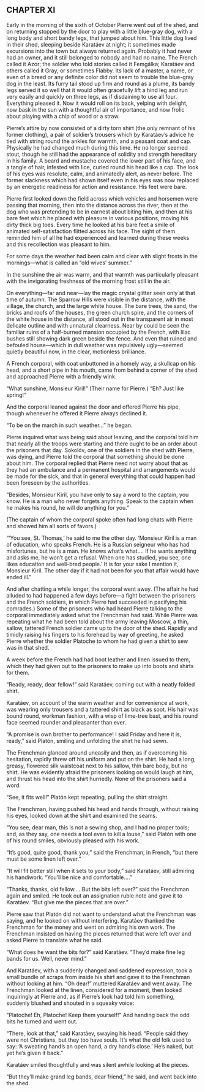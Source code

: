 ## CHAPTER XI

Early in the morning of the sixth of October Pierre went out of the
shed, and on returning stopped by the door to play with a little
blue-gray dog, with a long body and short bandy legs, that jumped about
him. This little dog lived in their shed, sleeping beside Karatáev at
night; it sometimes made excursions into the town but always returned
again. Probably it had never had an owner, and it still belonged to
nobody and had no name. The French called it Azor; the soldier who
told stories called it Femgálka; Karatáev and others called it Gray, or
sometimes Flabby. Its lack of a master, a name, or even of a breed or
any definite color did not seem to trouble the blue-gray dog in the
least. Its furry tail stood up firm and round as a plume, its bandy legs
served it so well that it would often gracefully lift a hind leg and run
very easily and quickly on three legs, as if disdaining to use all
four. Everything pleased it. Now it would roll on its back, yelping with
delight, now bask in the sun with a thoughtful air of importance, and
now frolic about playing with a chip of wood or a straw.

Pierre’s attire by now consisted of a dirty torn shirt (the only
remnant of his former clothing), a pair of soldier’s trousers which by
Karatáev’s advice he tied with string round the ankles for warmth, and
a peasant coat and cap. Physically he had changed much during this
time. He no longer seemed stout, though he still had the appearance of
solidity and strength hereditary in his family. A beard and mustache
covered the lower part of his face, and a tangle of hair, infested
with lice, curled round his head like a cap. The look of his eyes
was resolute, calm, and animatedly alert, as never before. The former
slackness which had shown itself even in his eyes was now replaced by an
energetic readiness for action and resistance. His feet were bare.

Pierre first looked down the field across which vehicles and horsemen
were passing that morning, then into the distance across the river, then
at the dog who was pretending to be in earnest about biting him,
and then at his bare feet which he placed with pleasure in various
positions, moving his dirty thick big toes. Every time he looked at his
bare feet a smile of animated self-satisfaction flitted across his face.
The sight of them reminded him of all he had experienced and learned
during these weeks and this recollection was pleasant to him.

For some days the weather had been calm and clear with slight frosts in
the mornings—what is called an “old wives’ summer.”

In the sunshine the air was warm, and that warmth was particularly
pleasant with the invigorating freshness of the morning frost still in
the air.

On everything—far and near—lay the magic crystal glitter seen only at
that time of autumn. The Sparrow Hills were visible in the distance,
with the village, the church, and the large white house. The bare trees,
the sand, the bricks and roofs of the houses, the green church spire,
and the corners of the white house in the distance, all stood out in the
transparent air in most delicate outline and with unnatural clearness.
Near by could be seen the familiar ruins of a half-burned mansion
occupied by the French, with lilac bushes still showing dark green
beside the fence. And even that ruined and befouled house—which in dull
weather was repulsively ugly—seemed quietly beautiful now, in the clear,
motionless brilliance.

A French corporal, with coat unbuttoned in a homely way, a skullcap on
his head, and a short pipe in his mouth, came from behind a corner of
the shed and approached Pierre with a friendly wink.

“What sunshine, Monsieur Kiril!” (Their name for Pierre.) “Eh? Just like
spring!”

And the corporal leaned against the door and offered Pierre his pipe,
though whenever he offered it Pierre always declined it.

“To be on the march in such weather...” he began.

Pierre inquired what was being said about leaving, and the corporal told
him that nearly all the troops were starting and there ought to be an
order about the prisoners that day. Sokolóv, one of the soldiers in the
shed with Pierre, was dying, and Pierre told the corporal that something
should be done about him. The corporal replied that Pierre need not
worry about that as they had an ambulance and a permanent hospital and
arrangements would be made for the sick, and that in general everything
that could happen had been foreseen by the authorities.

“Besides, Monsieur Kiril, you have only to say a word to the captain,
you know. He is a man who never forgets anything. Speak to the captain
when he makes his round, he will do anything for you.”

(The captain of whom the corporal spoke often had long chats with Pierre
and showed him all sorts of favors.)

“‘You see, St. Thomas,’ he said to me the other day. ‘Monsieur Kiril is
a man of education, who speaks French. He is a Russian seigneur who has
had misfortunes, but he is a man. He knows what’s what.... If he wants
anything and asks me, he won’t get a refusal. When one has studied, you
see, one likes education and well-bred people.’ It is for your sake I
mention it, Monsieur Kiril. The other day if it had not been for you
that affair would have ended ill.”

And after chatting a while longer, the corporal went away. (The affair
he had alluded to had happened a few days before—a fight between the
prisoners and the French soldiers, in which Pierre had succeeded in
pacifying his comrades.) Some of the prisoners who had heard Pierre
talking to the corporal immediately asked what the Frenchman had said.
While Pierre was repeating what he had been told about the army leaving
Moscow, a thin, sallow, tattered French soldier came up to the door of
the shed. Rapidly and timidly raising his fingers to his forehead by way
of greeting, he asked Pierre whether the soldier Platoche to whom he had
given a shirt to sew was in that shed.

A week before the French had had boot leather and linen issued to them,
which they had given out to the prisoners to make up into boots and
shirts for them.

“Ready, ready, dear fellow!” said Karatáev, coming out with a neatly
folded shirt.

Karatáev, on account of the warm weather and for convenience at work,
was wearing only trousers and a tattered shirt as black as soot. His
hair was bound round, workman fashion, with a wisp of lime-tree bast,
and his round face seemed rounder and pleasanter than ever.

“A promise is own brother to performance! I said Friday and here it is,
ready,” said Platón, smiling and unfolding the shirt he had sewn.

The Frenchman glanced around uneasily and then, as if overcoming his
hesitation, rapidly threw off his uniform and put on the shirt. He had
a long, greasy, flowered silk waistcoat next to his sallow, thin bare
body, but no shirt. He was evidently afraid the prisoners looking on
would laugh at him, and thrust his head into the shirt hurriedly. None
of the prisoners said a word.

“See, it fits well!” Platón kept repeating, pulling the shirt straight.

The Frenchman, having pushed his head and hands through, without raising
his eyes, looked down at the shirt and examined the seams.

“You see, dear man, this is not a sewing shop, and I had no proper
tools; and, as they say, one needs a tool even to kill a louse,” said
Platón with one of his round smiles, obviously pleased with his work.

“It’s good, quite good, thank you,” said the Frenchman, in French, “but
there must be some linen left over.”

“It will fit better still when it sets to your body,” said Karatáev,
still admiring his handiwork. “You’ll be nice and comfortable....”

“Thanks, thanks, old fellow.... But the bits left over?” said the
Frenchman again and smiled. He took out an assignation ruble note and
gave it to Karatáev. “But give me the pieces that are over.”

Pierre saw that Platón did not want to understand what the Frenchman
was saying, and he looked on without interfering. Karatáev thanked the
Frenchman for the money and went on admiring his own work. The Frenchman
insisted on having the pieces returned that were left over and asked
Pierre to translate what he said.

“What does he want the bits for?” said Karatáev. “They’d make fine leg
bands for us. Well, never mind.”

And Karatáev, with a suddenly changed and saddened expression, took
a small bundle of scraps from inside his shirt and gave it to the
Frenchman without looking at him. “Oh dear!” muttered Karatáev and went
away. The Frenchman looked at the linen, considered for a moment, then
looked inquiringly at Pierre and, as if Pierre’s look had told him
something, suddenly blushed and shouted in a squeaky voice:

“Platoche! Eh, Platoche! Keep them yourself!” And handing back the odd
bits he turned and went out.

“There, look at that,” said Karatáev, swaying his head. “People said
they were not Christians, but they too have souls. It’s what the old
folk used to say: ‘A sweating hand’s an open hand, a dry hand’s close.’
He’s naked, but yet he’s given it back.”

Karatáev smiled thoughtfully and was silent awhile looking at the
pieces.

“But they’ll make grand leg bands, dear friend,” he said, and went back
into the shed.





